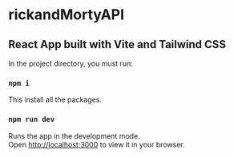 # rickandMortyAPI

## React App built with Vite and Tailwind CSS

In the project directory, you must run:

### `npm i`

This install all the packages.

### `npm run dev`

Runs the app in the development mode.\
Open [http://localhost:3000](http://localhost:3000) to view it in your browser.
